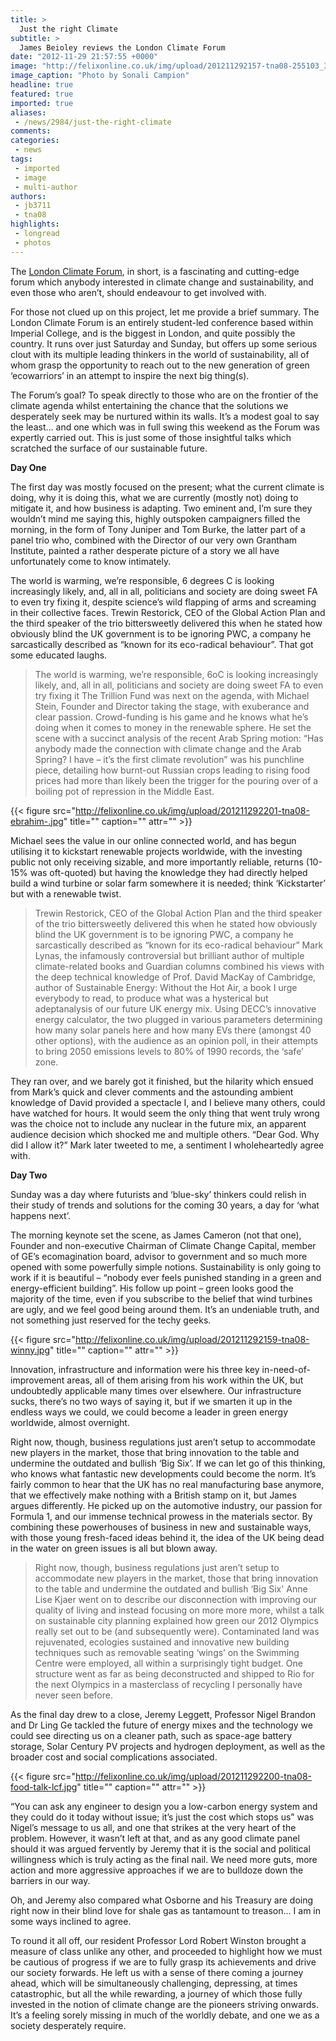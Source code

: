 ```yaml
---
title: >
  Just the right Climate
subtitle: >
  James Beioley reviews the London Climate Forum
date: "2012-11-29 21:57:55 +0000"
image: "http://felixonline.co.uk/img/upload/201211292157-tna08-255103_307100902729978_431362906_n.jpg"
image_caption: "Photo by Sonali Campion"
headline: true
featured: true
imported: true
aliases:
 - /news/2984/just-the-right-climate
comments:
categories:
 - news
tags:
 - imported
 - image
 - multi-author
authors:
 - jb3711
 - tna08
highlights:
 - longread
 - photos
---
```


The [London Climate Forum](http://www.londonclimateforum.org/), in short, is a fascinating and cutting-edge forum which anybody interested in climate change and sustainability, and even those who aren’t, should endeavour to get involved with.

For those not clued up on this project, let me provide a brief summary. The London Climate Forum is an entirely student-led conference based within Imperial College, and is the biggest in London, and quite possibly the country. It runs over just Saturday and Sunday, but offers up some serious clout with its multiple leading thinkers in the world of sustainability, all of whom grasp the opportunity to reach out to the new generation of green ‘ecowarriors’ in an attempt to inspire the next big thing(s).

The Forum’s goal? To speak directly to those who are on the frontier of the climate agenda whilst entertaining the chance that the solutions we desperately seek may be nurtured within its walls. It’s a modest goal to say the least… and one which was in full swing this weekend as the Forum was expertly carried out. This is just some of those insightful talks which scratched the surface of our sustainable future.

__Day One__

The first day was mostly focused on the present; what the current climate is doing, why it is doing this, what we are currently (mostly not) doing to mitigate it, and how business is adapting. Two eminent and, I’m sure they wouldn’t mind me saying this, highly outspoken campaigners filled the morning, in the form of Tony Juniper and Tom Burke, the latter part of a panel trio who, combined with the Director of our very own Grantham Institute, painted a rather desperate picture of a story we all have unfortunately come to know intimately.

The world is warming, we’re responsible, 6 degrees C is looking increasingly likely, and, all in all, politicians and society are doing sweet FA to even try fixing it, despite science’s wild flapping of arms and screaming in their collective faces. Trewin Restorick, CEO of the Global Action Plan and the third speaker of the trio bittersweetly delivered this when he stated how obviously blind the UK government is to be ignoring PWC, a company he sarcastically described as “known for its eco-radical behaviour”. That got some educated laughs.
> The world is warming, we’re responsible, 6oC is looking increasingly likely, and, all in all, politicians and society are doing sweet FA to even try fixing it
The Trillion Fund was next on the agenda, with Michael Stein, Founder and Director taking the stage, with exuberance and clear passion. Crowd-funding is his game and he knows what he’s doing when it comes to money in the renewable sphere. He set the scene with a succinct analysis of the recent Arab Spring motion: “Has anybody made the connection with climate change and the Arab Spring? I have – it’s the first climate revolution” was his punchline piece, detailing how burnt-out Russian crops leading to rising food prices had more than likely been the trigger for the pouring over of a boiling pot of repression in the Middle East.

{{< figure src="http://felixonline.co.uk/img/upload/201211292201-tna08-ebrahim-.jpg" title="" caption="" attr="" >}}

Michael sees the value in our online connected world, and has begun utilising it to kickstart renewable projects worldwide, with the investing public not only receiving sizable, and more importantly reliable, returns (10-15% was oft-quoted) but having the knowledge they had directly helped build a wind turbine or solar farm somewhere it is needed; think ‘Kickstarter’ but with a renewable twist.
> Trewin Restorick, CEO of the Global Action Plan and the third speaker of the trio bittersweetly delivered this when he stated how obviously blind the UK government is to be ignoring PWC, a company he sarcastically described as “known for its eco-radical behaviour”
Mark Lynas, the infamously controversial but brilliant author of multiple climate-related books and Guardian columns combined his views with the deep technical knowledge of Prof. David MacKay of Cambridge, author of Sustainable Energy: Without the Hot Air, a book I urge everybody to read, to produce what was a hysterical but adeptanalysis of our future UK energy mix. Using DECC’s innovative energy calculator, the two plugged in various parameters determining how many solar panels here and how many EVs there (amongst 40 other options), with the audience as an opinion poll, in their attempts to bring 2050 emissions levels to 80% of 1990 records, the ‘safe’ zone.

They ran over, and we barely got it finished, but the hilarity which ensued from Mark’s quick and clever comments and the astounding ambient knowledge of David provided a spectacle I, and I believe many others, could have watched for hours. It would seem the only thing that went truly wrong was the choice not to include any nuclear in the future mix, an apparent audience decision which shocked me and multiple others. “Dear God. Why did I allow it?” Mark later tweeted to me, a sentiment I wholeheartedly agree with.

__Day Two__

Sunday was a day where futurists and ‘blue-sky’ thinkers could relish in their study of trends and solutions for the coming 30 years, a day for ‘what happens next’.

The morning keynote set the scene, as James Cameron (not that one), Founder and non-executive Chairman of Climate Change Capital, member of GE’s ecomagination board, advisor to government and so much more opened with some powerfully simple notions. Sustainability is only going to work if it is beautiful – “nobody ever feels punished standing in a green and energy-efficient building”. His follow up point – green looks good the majority of the time, even if you subscribe to the belief that wind turbines are ugly, and we feel good being around them. It’s an undeniable truth, and not something just reserved for the techy geeks.

{{< figure src="http://felixonline.co.uk/img/upload/201211292159-tna08-winny.jpg" title="" caption="" attr="" >}}

Innovation, infrastructure and information were his three key in-need-of-improvement areas, all of them arising from his work within the UK, but undoubtedly applicable many times over elsewhere. Our infrastructure sucks, there’s no two ways of saying it, but if we smarten it up in the endless ways we could, we could become a leader in green energy worldwide, almost overnight.

Right now, though, business regulations just aren’t setup to accommodate new players in the market, those that bring innovation to the table and undermine the outdated and bullish ‘Big Six’. If we can let go of this thinking, who knows what fantastic new developments could become the norm. It’s fairly common to hear that the UK has no real manufacturing base anymore, that we effectively make nothing with a British stamp on it, but James argues differently. He picked up on the automotive industry, our passion for Formula 1, and our immense technical prowess in the materials sector. By combining these powerhouses of business in new and sustainable ways, with those young fresh-faced ideas behind it, the idea of the UK being dead in the water on green issues is all but blown away.
> Right now, though, business regulations just aren’t setup to accommodate new players in the market, those that bring innovation to the table and undermine the outdated and bullish ‘Big Six'
Anne Lise Kjaer went on to describe our disconnection with improving our quality of living and instead focusing on more more more, whilst a talk on sustainable city planning explained how green our 2012 Olympics really set out to be (and subsequently were). Contaminated land was rejuvenated, ecologies sustained and innovative new building techniques such as removable seating ‘wings’ on the Swimming Centre were employed, all within a surprisingly tight budget. One structure went as far as being deconstructed and shipped to Rio for the next Olympics in a masterclass of recycling I personally have never seen before.

As the final day drew to a close, Jeremy Leggett, Professor Nigel Brandon and Dr Ling Ge tackled the future of energy mixes and the technology we could see directing us on a cleaner path, such as space-age battery storage, Solar Century PV projects and hydrogen deployment, as well as the broader cost and social complications associated.

{{< figure src="http://felixonline.co.uk/img/upload/201211292200-tna08-food-talk-lcf.jpg" title="" caption="" attr="" >}}

“You can ask any engineer to design you a low-carbon energy system and they could do it today without issue; it’s just the cost which stops us” was Nigel’s message to us all, and one that strikes at the very heart of the problem. However, it wasn’t left at that, and as any good climate panel should it was argued fervently by Jeremy that it is the social and political willingness which is truly acting as the final nail. We need more guts, more action and more aggressive approaches if we are to bulldoze down the barriers in our way.

Oh, and Jeremy also compared what Osborne and his Treasury are doing right now in their blind love for shale gas as tantamount to treason... I am in some ways inclined to agree.

To round it all off, our resident Professor Lord Robert Winston brought a measure of class unlike any other, and proceeded to highlight how we must be cautious of progress if we are to fully grasp its achievements and drive our society forwards. He left us with a sense of there coming a journey ahead, which will be simultaneously challenging, depressing, at times catastrophic, but all the while rewarding, a journey of which those fully invested in the notion of climate change are the pioneers striving onwards. It’s a feeling sorely missing in much of the worldly debate, and one we as a society desperately require.
